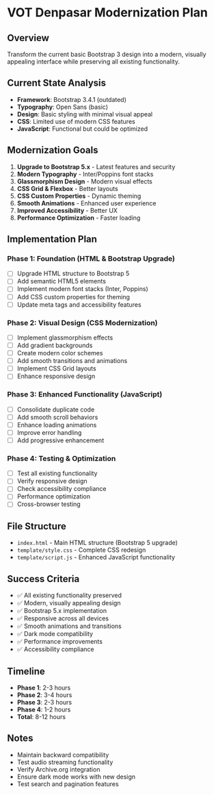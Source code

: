 # VOT Denpasar Modernization Plan

## Overview
Transform the current basic Bootstrap 3 design into a modern, visually appealing interface while preserving all existing functionality.

## Current State Analysis
- **Framework**: Bootstrap 3.4.1 (outdated)
- **Typography**: Open Sans (basic)
- **Design**: Basic styling with minimal visual appeal
- **CSS**: Limited use of modern CSS features
- **JavaScript**: Functional but could be optimized

## Modernization Goals
1. **Upgrade to Bootstrap 5.x** - Latest features and security
2. **Modern Typography** - Inter/Poppins font stacks
3. **Glassmorphism Design** - Modern visual effects
4. **CSS Grid & Flexbox** - Better layouts
5. **CSS Custom Properties** - Dynamic theming
6. **Smooth Animations** - Enhanced user experience
7. **Improved Accessibility** - Better UX
8. **Performance Optimization** - Faster loading

## Implementation Plan

### Phase 1: Foundation (HTML & Bootstrap Upgrade)
- [ ] Upgrade HTML structure to Bootstrap 5
- [ ] Add semantic HTML5 elements
- [ ] Implement modern font stacks (Inter, Poppins)
- [ ] Add CSS custom properties for theming
- [ ] Update meta tags and accessibility features

### Phase 2: Visual Design (CSS Modernization)
- [ ] Implement glassmorphism effects
- [ ] Add gradient backgrounds
- [ ] Create modern color schemes
- [ ] Add smooth transitions and animations
- [ ] Implement CSS Grid layouts
- [ ] Enhance responsive design

### Phase 3: Enhanced Functionality (JavaScript)
- [ ] Consolidate duplicate code
- [ ] Add smooth scroll behaviors
- [ ] Enhance loading animations
- [ ] Improve error handling
- [ ] Add progressive enhancement

### Phase 4: Testing & Optimization
- [ ] Test all existing functionality
- [ ] Verify responsive design
- [ ] Check accessibility compliance
- [ ] Performance optimization
- [ ] Cross-browser testing

## File Structure
- `index.html` - Main HTML structure (Bootstrap 5 upgrade)
- `template/style.css` - Complete CSS redesign
- `template/script.js` - Enhanced JavaScript functionality

## Success Criteria
- ✅ All existing functionality preserved
- ✅ Modern, visually appealing design
- ✅ Bootstrap 5.x implementation
- ✅ Responsive across all devices
- ✅ Smooth animations and transitions
- ✅ Dark mode compatibility
- ✅ Performance improvements
- ✅ Accessibility compliance

## Timeline
- **Phase 1**: 2-3 hours
- **Phase 2**: 3-4 hours
- **Phase 3**: 2-3 hours
- **Phase 4**: 1-2 hours
- **Total**: 8-12 hours

## Notes
- Maintain backward compatibility
- Test audio streaming functionality
- Verify Archive.org integration
- Ensure dark mode works with new design
- Test search and pagination features
